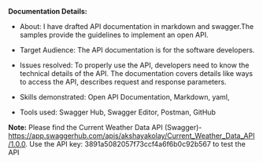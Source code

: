 **Documentation Details:**



* About: I have drafted API documentation in markdown and swagger.The samples provide the guidelines to implement an open API.

* Target Audience: The API documentation is for the software developers. 

* Issues resolved:  To properly use the API, developers need to know the technical details of the API. The documentation covers details like ways to access the API, describes request and response parameters.  

* Skills demonstrated: Open API Documentation, Markdown, yaml,  

* Tools used: Swagger Hub, Swagger Editor, Postman, GitHub

**Note:** Please find the Current Weather Data API (Swagger)- https://app.swaggerhub.com/apis/akshayakolay/Current_Weather_Data_API/1.0.0. Use the API key: 3891a5082057f73ccf4a6f6b0c92b567 to test the API
